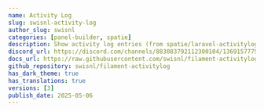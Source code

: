 ```yaml
---
name: Activity Log
slug: swisnl-activity-log
author_slug: swisnl
categories: [panel-builder, spatie]
description: Show activity log entries (from spatie/laravel-activitylog) in a Filament application.
discord_url: https://discord.com/channels/883083792112300104/1369157775371927644
docs_url: https://raw.githubusercontent.com/swisnl/filament-activitylog/refs/heads/main/README.md
github_repository: swisnl/filament-activitylog
has_dark_theme: true
has_translations: true
versions: [3]
publish_date: 2025-05-06
---
```


